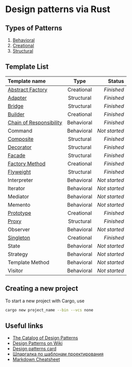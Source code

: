 # Design patterns via Rust

## Types of Patterns

1. [Behavioral](behavioral)
1. [Creational](creational)
1. [Structural](structural)

## Template List

Template name                                                     |    Type    |        Status |
:-----------------------------------------------------------------|:----------:|--------------:|
[Abstract Factory](creational/abstract%20factory)                 | Creational |    *Finished* |
[Adapter](structural/adapter)                                     | Structural |    *Finished* |
[Bridge](structural/bridge)                                       | Structural |    *Finished* |
[Builder](creational/builder)                                     | Creational |    *Finished* |
[Chain of Responsibility](behavioral/chain%20of%20responsibility) | Behavioral |    *Finished* |
Command                                                           | Behavioral | *Not started* |
[Composite](structural/composite)                                 | Structural |    *Finished* |
[Decorator](structural/decorator)                                 | Structural |    *Finished* |
[Facade](structural/facade)                                       | Structural |    *Finished* |
[Factory Method](creational/factory%20method)                     | Creational |    *Finished* |
[Flyweight](structural/flyweight)                                 | Structural |    *Finished* |
Interpreter                                                       | Behavioral | *Not started* |
Iterator                                                          | Behavioral | *Not started* |
Mediator                                                          | Behavioral | *Not started* |
Memento                                                           | Behavioral | *Not started* |
[Prototype](creational/prototype)                                 | Creational |    *Finished* |
[Proxy](structural/proxy)                                         | Structural |    *Finished* |
Observer                                                          | Behavioral | *Not started* |
[Singleton](creational/singleton)                                 | Creational |    *Finished* |
State                                                             | Behavioral | *Not started* |
Strategy                                                          | Behavioral | *Not started* |
Template Method                                                   | Behavioral | *Not started* |
Visitor                                                           | Behavioral | *Not started* |

## Creating a new project

To start a new project with Cargo, use

```bash
cargo new project_name --bin --vcs none
```

## Useful links

* [The Catalog of Design Patterns](https://refactoring.guru/design-patterns/catalog)
* [Design Patterns on Wiki](https://en.wikipedia.org/wiki/Design_Patterns)
* [Design patterns card](http://www.mcdonaldland.info/files/designpatterns/designpatternscard.pdf)
* [Шпаргалка по шаблонам проектирования](https://habrahabr.ru/post/210288/)
* [Markdown Cheatsheet](https://github.com/adam-p/markdown-here/wiki/Markdown-Cheatsheet)
